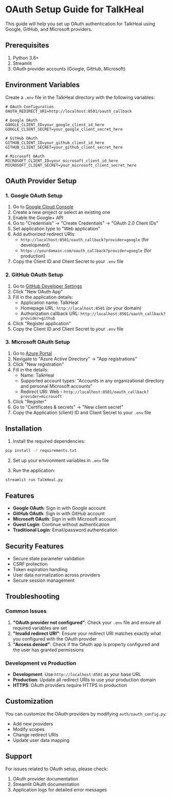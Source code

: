 # OAuth Setup Guide for TalkHeal

This guide will help you set up OAuth authentication for TalkHeal using Google, GitHub, and Microsoft providers.

## Prerequisites

1. Python 3.8+
2. Streamlit
3. OAuth provider accounts (Google, GitHub, Microsoft)

## Environment Variables

Create a `.env` file in the TalkHeal directory with the following variables:

```env
# OAuth Configuration
OAUTH_REDIRECT_URI=http://localhost:8501/oauth_callback

# Google OAuth
GOOGLE_CLIENT_ID=your_google_client_id_here
GOOGLE_CLIENT_SECRET=your_google_client_secret_here

# GitHub OAuth
GITHUB_CLIENT_ID=your_github_client_id_here
GITHUB_CLIENT_SECRET=your_github_client_secret_here

# Microsoft OAuth
MICROSOFT_CLIENT_ID=your_microsoft_client_id_here
MICROSOFT_CLIENT_SECRET=your_microsoft_client_secret_here
```

## OAuth Provider Setup

### 1. Google OAuth Setup

1. Go to [Google Cloud Console](https://console.cloud.google.com/)
2. Create a new project or select an existing one
3. Enable the Google+ API
4. Go to "Credentials" → "Create Credentials" → "OAuth 2.0 Client IDs"
5. Set application type to "Web application"
6. Add authorized redirect URIs:
   - `http://localhost:8501/oauth_callback?provider=google` (for development)
   - `https://yourdomain.com/oauth_callback?provider=google` (for production)
7. Copy the Client ID and Client Secret to your `.env` file

### 2. GitHub OAuth Setup

1. Go to [GitHub Developer Settings](https://github.com/settings/developers)
2. Click "New OAuth App"
3. Fill in the application details:
   - Application name: TalkHeal
   - Homepage URL: `http://localhost:8501` (or your domain)
   - Authorization callback URL: `http://localhost:8501/oauth_callback?provider=github`
4. Click "Register application"
5. Copy the Client ID and Client Secret to your `.env` file

### 3. Microsoft OAuth Setup

1. Go to [Azure Portal](https://portal.azure.com/)
2. Navigate to "Azure Active Directory" → "App registrations"
3. Click "New registration"
4. Fill in the details:
   - Name: TalkHeal
   - Supported account types: "Accounts in any organizational directory and personal Microsoft accounts"
   - Redirect URI: Web - `http://localhost:8501/oauth_callback?provider=microsoft`
5. Click "Register"
6. Go to "Certificates & secrets" → "New client secret"
7. Copy the Application (client) ID and Client Secret to your `.env` file

## Installation

1. Install the required dependencies:
```bash
pip install -r requirements.txt
```

2. Set up your environment variables in `.env` file

3. Run the application:
```bash
streamlit run TalkHeal.py
```

## Features

- **Google OAuth**: Sign in with Google account
- **GitHub OAuth**: Sign in with GitHub account  
- **Microsoft OAuth**: Sign in with Microsoft account
- **Guest Login**: Continue without authentication
- **Traditional Login**: Email/password authentication

## Security Features

- Secure state parameter validation
- CSRF protection
- Token expiration handling
- User data normalization across providers
- Secure session management

## Troubleshooting

### Common Issues

1. **"OAuth provider not configured"**: Check your `.env` file and ensure all required variables are set
2. **"Invalid redirect URI"**: Ensure your redirect URI matches exactly what you configured with the OAuth provider
3. **"Access denied"**: Check if the OAuth app is properly configured and the user has granted permissions

### Development vs Production

- **Development**: Use `http://localhost:8501` as your base URL
- **Production**: Update all redirect URIs to use your production domain
- **HTTPS**: OAuth providers require HTTPS in production

## Customization

You can customize the OAuth providers by modifying `auth/oauth_config.py`:

- Add new providers
- Modify scopes
- Change redirect URIs
- Update user data mapping

## Support

For issues related to OAuth setup, please check:
1. OAuth provider documentation
2. Streamlit OAuth documentation
3. Application logs for detailed error messages

